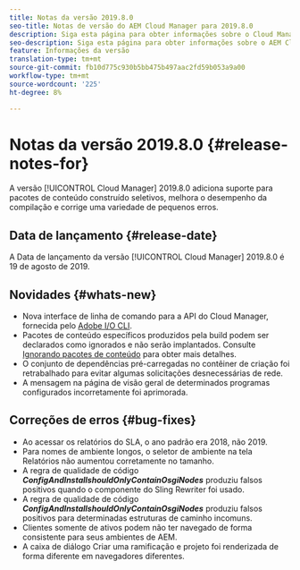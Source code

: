 ```yaml
---
title: Notas da versão 2019.8.0
seo-title: Notas de versão do AEM Cloud Manager para 2019.8.0
description: Siga esta página para obter informações sobre o Cloud Manager Versão 2019.8.0.
seo-description: Siga esta página para obter informações sobre o AEM Cloud Manager Versão 2019.8.0.
feature: Informações da versão
translation-type: tm+mt
source-git-commit: fb10d775c930b5bb475b497aac2fd59b053a9a00
workflow-type: tm+mt
source-wordcount: '225'
ht-degree: 8%

---
```


# Notas da versão 2019.8.0 {#release-notes-for}

A versão [!UICONTROL Cloud Manager] 2019.8.0 adiciona suporte para pacotes de conteúdo construído seletivos, melhora o desempenho da compilação e corrige uma variedade de pequenos erros.

## Data de lançamento {#release-date}

A Data de lançamento da versão [!UICONTROL Cloud Manager] 2019.8.0 é 19 de agosto de 2019.

## Novidades {#whats-new}

* Nova interface de linha de comando para a API do Cloud Manager, fornecida pelo [Adobe I/O CLI](https://github.com/adobe/aio-cli-plugin-cloudmanager).
* Pacotes de conteúdo específicos produzidos pela build podem ser declarados como ignorados e não serão implantados. Consulte [Ignorando pacotes de conteúdo](/help/using/setting-up-project.md#skipping-content-packages) para obter mais detalhes.
* O conjunto de dependências pré-carregadas no contêiner de criação foi retrabalhado para evitar algumas solicitações desnecessárias de rede.
* A mensagem na página de visão geral de determinados programas configurados incorretamente foi aprimorada.

## Correções de erros {#bug-fixes}

* Ao acessar os relatórios do SLA, o ano padrão era 2018, não 2019.
* Para nomes de ambiente longos, o seletor de ambiente na tela Relatórios não aumentou corretamente no tamanho.
* A regra de qualidade de código ***ConfigAndInstallshouldOnlyContainOsgiNodes*** produziu falsos positivos quando o componente do Sling Rewriter foi usado.
* A regra de qualidade de código ***ConfigAndInstallshouldOnlyContainOsgiNodes*** produziu falsos positivos para determinadas estruturas de caminho incomuns.
* Clientes somente de ativos podem não ter navegado de forma consistente para seus ambientes de AEM.
* A caixa de diálogo Criar uma ramificação e projeto foi renderizada de forma diferente em navegadores diferentes.
